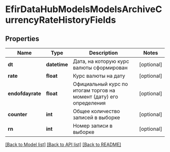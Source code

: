 # EfirDataHubModelsModelsArchiveCurrencyRateHistoryFields

## Properties
Name | Type | Description | Notes
------------ | ------------- | ------------- | -------------
**dt** | **datetime** | Дата, на которую курс валюты сформирован | [optional] 
**rate** | **float** | Курс валюты на дату | [optional] 
**endofdayrate** | **float** | Официальный курс по итогам торгов на момент (дату) его определения | [optional] 
**counter** | **int** | Общее количество записей в выборке | [optional] 
**rn** | **int** | Номер записи в выборке | [optional] 

[[Back to Model list]](../README.md#documentation-for-models) [[Back to API list]](../README.md#documentation-for-api-endpoints) [[Back to README]](../README.md)

